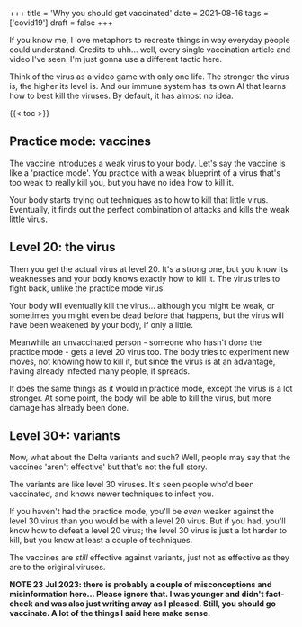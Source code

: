 +++
title = 'Why you should get vaccinated'
date = 2021-08-16
tags = ['covid19']
draft = false
+++

<!-- meta:
- title: Why you should get vaccinated
- template: archive
- date: 16. August 2021
- tags: features, public, today, covid19, pandemic
- img-header: https://i.imgur.com/FrKVb3m.jpg
- img-alt: Photo by Hakan Nural on Unsplash
-->

If you know me, I love metaphors to recreate things in way everyday people could understand. Credits to uhh... well, every single vaccination article and video I've seen. I'm just gonna use a different tactic here.

Think of the virus as a video game with only one life. The stronger the virus is, the higher its level is. And our immune system has its own AI that learns how to best kill the viruses. By default, it has almost no idea.

{{< toc >}}

## Practice mode: vaccines

The vaccine introduces a weak virus to your body. Let's say the vaccine is like a 'practice mode'. You practice with a weak blueprint of a virus that's too weak to really kill you, but you have no idea how to kill it.

Your body starts trying out techniques as to how to kill that little virus. Eventually, it finds out the perfect combination of attacks and kills the weak little virus.

## Level 20: the virus

Then you get the actual virus at level 20. It's a strong one, but you know its weaknesses and your body knows exactly how to kill it. The virus tries to fight back, unlike the practice mode virus.

Your body will eventually kill the virus... although you might be weak, or sometimes you might even be dead before that happens, but the virus will have been weakened by your body, if only a little.

Meanwhile an unvaccinated person - someone who hasn't done the practice mode - gets a level 20 virus too. The body tries to experiment new moves, not knowing how to kill it, but since the virus is at an advantage, having already infected many people, it spreads.

It does the same things as it would in practice mode, except the virus is a lot stronger. At some point, the body will be able to kill the virus, but more damage has already been done.

## Level 30+: variants

Now, what about the Delta variants and such? Well, people may say that the vaccines 'aren't effective' but that's not the full story.

The variants are like level 30 viruses. It's seen people who'd been vaccinated, and knows newer techniques to infect you.

If you haven't had the practice mode, you'll be *even* weaker against the level 30 virus than you would be with a level 20 virus. But if you had, you'll know how to defeat a level 20 virus; the level 30 virus is just a lot harder to kill, but you know at least a couple of techniques.

The vaccines are *still* effective against variants, just not as effective as they are to the original viruses.

**NOTE 23 Jul 2023: there is probably a couple of misconceptions and misinformation here... Please ignore that. I was younger and didn't fact-check and was also just writing away as I pleased. Still, you should go vaccinate. A lot of the things I said here make sense.**
